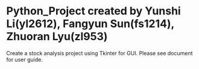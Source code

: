 Python_Project created by Yunshi Li(yl2612), Fangyun Sun(fs1214), Zhuoran Lyu(zl953)
==============
Create a stock analysis project using Tkinter for GUI.
Please see document for user guide.